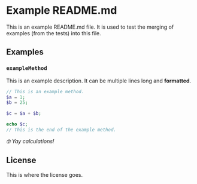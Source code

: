 # Example README.md

This is an example README.md file. It is used to test the merging of
examples (from the tests) into this file.

## Examples

<!-- #EXAMPLES_START -->

### `exampleMethod`

This is an example description.
It can be multiple lines long and **formatted**.

```php
// This is an example method.
$a = 1;
$b = 25;

$c = $a + $b;

echo $c;
// This is the end of the example method.
```

*🤓 Yay calculations!*

<!-- #EXAMPLES_END -->

## License

This is where the license goes.
